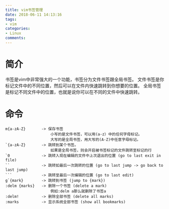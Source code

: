 ```yaml
---
title: vim书签管理
date: 2018-06-11 14:13:16
tags:
- vim
categories:
- Linux
comments:
---
```


# 简介
书签是vim中非常强大的一个功能，书签分为文件书签跟全局书签。
文件书签是你标记文件中的不同位置，然后可以在文件内快速跳转到你想要的位置。
全局书签是标记不同文件中的位置，也就是说你可以在不同的文件中快速跳转。

# 命令
```
m{a-zA-Z}       -> 保存书签
                    小写的是文件书签，可以用(a-z）中的任何字母标记。
                    大写的是全局书签，用大写的(A-Z)中任意字母标记。
`{a-zA-Z}       -> 跳转到某个书签。
                    如果是全局书签，则会开启被书签标记的文件跳转至标记的行
`0              -> 跳转入现在编辑的文件中上次退出的位置 (go to last exit in file)
``              -> 跳转如最后一次跳转的位置 (go to last jump -> go back to last jump)
```             -> 跳转至最后一次编辑的位置 (go to last edit)
g`{mark}        -> 跳转到书签 (jump to {mark})
:delm {marks}   -> 删除一个书签 (delete a mark)
                    例如:delm a那么就删除了书签a
:delm!          -> 删除全部书签 (delete all marks)
:marks          -> 显示系统全部书签 (show all bookmarks)
```
